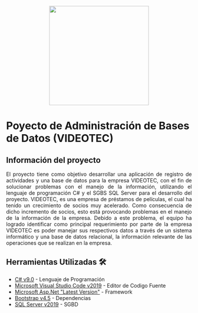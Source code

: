 <p align="center">
    <img src="https://res.cloudinary.com/decmjzeya/image/upload/c_scale,h_236/v1602100223/images_uxidjz.png" width="270"></a>
</p>

# Poyecto de Administración de Bases de Datos (VIDEOTEC)

## Información del proyecto
<p align="justify">
    El proyecto tiene como objetivo desarrollar una aplicación de registro de actividades y una base de datos 
    para la empresa VIDEOTEC, con el fin de solucionar problemas con el manejo de la información, utilizando el lenguaje de programación C# 
    y el SGBS SQL Server para el desarrollo del proyecto. VIDEOTEC, es una empresa de préstamos de películas, el cual ha tenido un crecimiento de socios muy acelerado. 
    Como consecuencia de dicho incremento de socios, esto está provocando problemas en el manejo de la información de la empresa. Debido a este problema, 
    el equipo ha logrado identificar como principal requerimiento por parte de la empresa VIDEOTEC es poder manejar sus respectivos datos a través de un sistema informático
    y una base de datos relacional, la información relevante de las operaciones que se realizan en la empresa.    
</p>

## Herramientas Utilizadas 🛠️
*  [C# v9.0](https://docs.microsoft.com/es-es/dotnet/csharp/whats-new/csharp-9) - Lenguaje de Programación
*  [Microsoft Visual Studio Code v2019](https://visualstudio.microsoft.com/es/vs/) - Editor de Codigo Fuente
*  [Microsoft Asp.Net "Latest Version"](https://dotnet.microsoft.com/apps/aspnet) - Framework
*  [Bootstrap v4.5](https://getbootstrap.com/docs/4.5/getting-started/introduction/) - Dependencias
*  [SQL Server v2019](https://www.microsoft.com/en-us/sql-server/sql-server-2019) - SGBD
